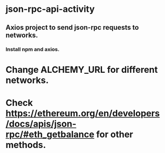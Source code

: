 # json-rpc-api-activity

## Axios project to send json-rpc requests to networks.

### Install npm and axios.

# Change ALCHEMY_URL for different networks.

# Check https://ethereum.org/en/developers/docs/apis/json-rpc/#eth_getbalance for other methods.
